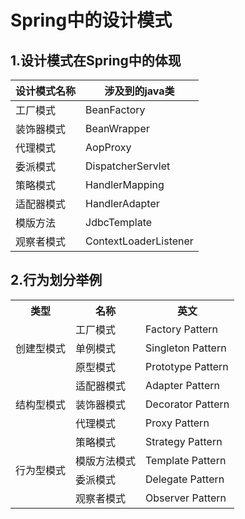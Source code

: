 # Spring中的设计模式

## 1.设计模式在Spring中的体现
| 设计模式名称 | 涉及到的java类        |
| :----------- | --------------------- |
| 工厂模式     | BeanFactory           |
| 装饰器模式   | BeanWrapper           |
| 代理模式     | AopProxy              |
| 委派模式     | DispatcherServlet     |
| 策略模式     | HandlerMapping        |
| 适配器模式   | HandlerAdapter        |
| 模版方法     | JdbcTemplate          |
| 观察者模式   | ContextLoaderListener |

## 2.行为划分举例
<table>
    <tr>
        <th>类型</th><th>名称</th><th>英文</th>
    </tr>
    <tr>
        <td rowspan="3">创建型模式</td><td>工厂模式</td><td>Factory Pattern</td>
    </tr>
    <tr>
        <td>单例模式</td><td>Singleton Pattern</td>
    </tr>
    <tr>
        <td>原型模式</td><td>Prototype Pattern</td>
    </tr>
    <tr>
        <td rowspan="3">结构型模式</td><td>适配器模式</td><td>Adapter Pattern</td>
    </tr>
    <tr>
        <td>装饰器模式</td><td>Decorator Pattern</td>
    </tr>
    <tr>
        <td>代理模式</td><td>Proxy Pattern</td>
    </tr>
    <tr>
        <td rowspan="4">行为型模式</td><td>策略模式</td><td>Strategy Pattern</td>
    </tr>
    <tr>
        <td>模版方法模式</td><td>Template Pattern</td>
    </tr>
    <tr>
        <td>委派模式</td><td>Delegate Pattern</td>
    </tr>
    <tr>
        <td>观察者模式</td><td>Observer Pattern</td>
    </tr>
</table>
